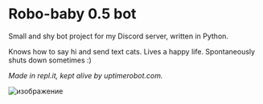 # Robo-baby 0.5 bot
Small and shy bot project for my Discord server, written in Python.

Knows how to say hi and send text cats. Lives a happy life. Spontaneously shuts down sometimes :)

*Made in repl.it, kept alive by uptimerobot.com.*

![изображение](https://user-images.githubusercontent.com/87701031/198226398-dd6a2dcd-9be6-42ff-b941-40602c030afc.png)

